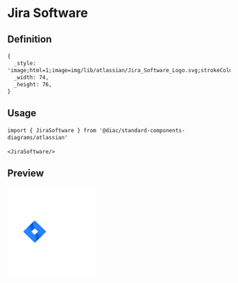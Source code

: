 # Jira Software

## Definition

```
{
  _style: 'image;html=1;image=img/lib/atlassian/Jira_Software_Logo.svg;strokeColor=none;',
  _width: 74,
  _height: 76,
}
```

## Usage

```
import { JiraSoftware } from '@diac/standard-components-diagrams/atlassian'

<JiraSoftware/>
```

## Preview

<img src="./jira-software.png" width="200"/>
